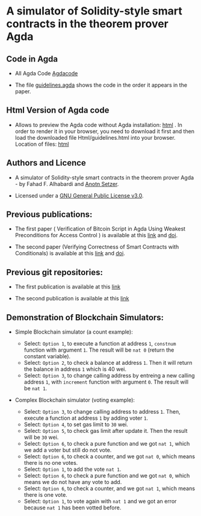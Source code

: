# A simulator of Solidity-style smart contracts in the theorem prover Agda

## Code in Agda
* All Agda Code
  [Agdacode](/Agdacode/) 

  
* The file  [guidelines.agda](Agdacode/guidelines.agda/) shows the code in the order it appears in the paper.

## Html Version of Agda code 
* Allows to preview the Agda code without Agda installation: [html](https://) . In order to render it in your browser, you need to download it first and then load the downloaded file Html/guidelines.html into your browser. Location of files: [html](/Html/guidelines.html)

## Authors and Licence
* A simulator of Solidity-style smart contracts in the theorem prover Agda - by 
 Fahad F. Alhabardi and [Anotn Setzer](https://www.cs.swan.ac.uk/~csetzer/).
 
 
* Licensed under a [GNU General Public License v3.0](https://www.gnu.org/licenses/gpl-3.0.en.html).
 
## Previous publications:
 
* The first paper ( Verification of Bitcoin Script in Agda Using Weakest Preconditions for Access Control
) is available at this [link](https://doi.org/10.4230/LIPIcs.TYPES.2021.1) and [doi](https://doi.org/10.4230/LIPIcs.TYPES.2021.1).
 
* The second paper (Verifying Correctness of Smart Contracts with Conditionals) is available at this [link](https://ieeexplore.ieee.org/abstract/document/10087054) and [doi](http://dx.doi.org/10.1109/iGETblockchain56591.2022.10087054).
 
## Previous git repositories:
 
* The first publication is available at this [link](https://github.com/fahad1985lab/Smart--Contracts--Verification--With--Agda)

* The second publication is available at this  [link](https://github.com/fahad1985lab/Verifying--Correctness--of-Smart--Contracts--with--Conditionals)
 

## Demonstration of Blockchain Simulators: 

* Simple Blockchain simulator (a count example):

    * Select: `Option 1`, to execute a function at address `1`, `constnum` function with argument `1`. The result will be `nat 0` (return the constant variable). 
    * Select: `Option 2`, to check a balance at address `1`. Then it will return the balance in address `1` which is 40 wei.
    * Select: `Option 3`, to change calling address by entreing a new calling address `1`, with `increment` function with argument `0`. The result will be `nat 1`.



* Complex Blockchain simulator (voting example): 

    * Select: `Option 3`, to change calling address to address `1`. Then, execute a function at address `1` by adding voter `1`.  
    * Select: `Option 4`, to set gas limit to `30` wei.
    * Select: `Option 5`, to check gas limit after update it. Then the result will be `30` wei.  
    * Select: `Option 6`, to check a pure function and we got `nat 1`, which we add a voter but still do not vote.
    * Select: `Option 6`, to check a counter, and we got `nat 0`, which means there is no one votes.
    * Select: `Option 1`, to add the vote `nat 1`.
    * Select: `Option 6`, to check a pure function and we got `nat 0`, which means we do not have any vote to add.
    * Select: `Option 6`, to check a counter, and we got `nat 1`, which means there is one vote.
    * Select: `Option 1`, to vote again with `nat 1` and we got an error because `nat 1` has been votted before.


